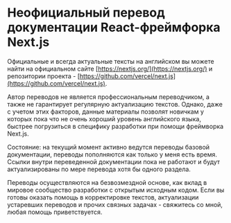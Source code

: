 # Неофициальный перевод документации React-фреймфорка Next.js

Официальные и всегда актуальные тексты на английском вы можете найти на официальном сайте [https://nextjs.org/](https://nextjs.org/) и репозитории проекта - [https://github.com/vercel/next.js](https://github.com/vercel/next.js).

Автор переводов не является профессиональным переводчиком, а также не гарантирует регулярную актуализацию текстов. Однако, даже с учетом этих факторов, данные материалы позволят новичкам у которых пока что не очень хороший уровень английского языка, быстрее погрузиться в специфику разработки при помощи фреймворка Next.js.

Состояние: на текущий момент активно ведутся переводы базовой документации, переводы пополняются как только у меня есть время. Ссылки внутри переведенной документации пока не работают и будут актуализированы по мере перевода хотя бы одного раздела.

Переводы осуществляются на безвозмездной основе, как вклад в мировое сообщество разработки с открытым исходным кодом. Если вы готовы оказать помощь в корректировке текстов, актуализации устаревших переводов и прочих связных задачах - свяжитесь со мной, любая помощь приветствуется.
